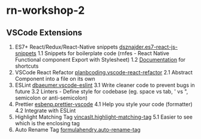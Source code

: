 # rn-workshop-2

## VSCode Extensions
1. ES7+ React/Redux/React-Native snippets [dsznajder.es7-react-js-snippets](https://marketplace.visualstudio.com/items?itemName=dsznajder.es7-react-js-snippets)
  1.1 Snippets for boilerplate code (rnfes - React Native Functional component Export with Stylesheet)
  1.2 [Documentation](https://github.com/dsznajder/vscode-react-javascript-snippets/blob/HEAD/docs/Snippets.md) for shortcuts
2. VSCode React Refactor [planbcoding.vscode-react-refactor](https://marketplace.visualstudio.com/items?itemName=planbcoding.vscode-react-refactor)
  2.1 Abstract Component into a file on its own
3. ESLint [dbaeumer.vscode-eslint](https://marketplace.visualstudio.com/items?itemName=dbaeumer.vscode-eslint)
  3.1 Write cleaner code to prevent bugs in future
  3.2 Linters - Define style for codebase (eg. space vs tab, ' vs ", semicolon or anti-semicolon)
4. Prettier [esbenp.prettier-vscode](https://marketplace.visualstudio.com/items?itemName=esbenp.prettier-vscode)
  4.1 Help you style your code (formatter)
  4.2 Integrate with ESLint
5. Highlight Matching Tag [vincaslt.highlight-matching-tag](https://marketplace.visualstudio.com/items?itemName=vincaslt.highlight-matching-tag)
  5.1 Easier to see which is the enclosing tag
6. Auto Rename Tag [formulahendry.auto-rename-tag](https://marketplace.visualstudio.com/items?itemName=formulahendry.auto-rename-tag)